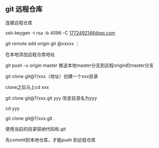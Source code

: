 ## git 远程仓库

连接远程仓库

ssh-keygen -t rsa -b 4096 -C 1772492146@qq.com

git remote add origin git @xxxxx ：

在本地添加远程仓库地址

git push -u origin master  推送本地master分支到远程origin的master分支

git clone git@?/xxx（地址）创建一个xxx目录 

clone之后马上cd xxx

git clone git@?/xxx.git  yyy 改变目录名为yyy

cd yyy

git clone git@?/xxx.git  .

使用当前的目录容纳代码和.git

先commit到本地仓库，才能push 到远程仓库








